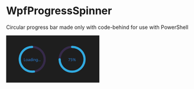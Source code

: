 # WpfProgressSpinner

Circular progress bar made only with code-behind for use with PowerShell

<img src="sample.png" width="50%" />

